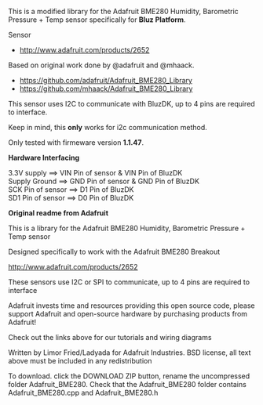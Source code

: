 This is a modified library for the Adafruit BME280 Humidity, Barometric Pressure + Temp sensor specifically for **Bluz Platform**.

Sensor 
 * http://www.adafruit.com/products/2652

Based on original work done by @adafruit and @mhaack.

* https://github.com/adafruit/Adafruit_BME280_Library
* https://github.com/mhaack/Adafruit_BME280_Library

This sensor uses I2C to communicate with BluzDK, up to 4 pins are required to interface.

Keep in mind, this **only** works for i2c communication method.

Only tested with firmeware version **1.1.47**.



**Hardware Interfacing**

3.3V supply       ==> VIN Pin of sensor & VIN Pin of BluzDK <br />
Supply Ground     ==> GND Pin of sensor & GND Pin of BluzDK <br />
SCK Pin of sensor ==> D1 Pin of BluzDK <br />
SD1 Pin of sensor ==> D0 Pin of BluzDK <br />

**Original readme from Adafruit**

This is a library for the Adafruit BME280 Humidity, Barometric Pressure + Temp sensor

Designed specifically to work with the Adafruit BME280 Breakout

http://www.adafruit.com/products/2652

These sensors use I2C or SPI to communicate, up to 4 pins are required to interface

Adafruit invests time and resources providing this open source code, please support Adafruit and open-source hardware by purchasing products from Adafruit!

Check out the links above for our tutorials and wiring diagrams

Written by Limor Fried/Ladyada for Adafruit Industries.
BSD license, all text above must be included in any redistribution

To download. click the DOWNLOAD ZIP button, rename the uncompressed folder Adafruit_BME280. Check that the Adafruit_BME280 folder contains Adafruit_BME280.cpp and Adafruit_BME280.h
